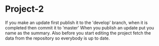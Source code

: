 # Project-2
If you make an update first publish it to the 'develop' branch, when it is completed then commit it to 'master' When you publish an update put you name as the summary. Also before you start editing the project fetch the data from the repository so everybody is up to date.

